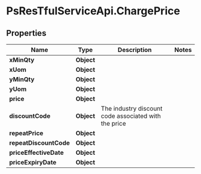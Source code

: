 # PsResTfulServiceApi.ChargePrice

## Properties
Name | Type | Description | Notes
------------ | ------------- | ------------- | -------------
**xMinQty** | **Object** |  | 
**xUom** | **Object** |  | 
**yMinQty** | **Object** |  | 
**yUom** | **Object** |  | 
**price** | **Object** |  | 
**discountCode** | **Object** | The industry discount code associated with the price | 
**repeatPrice** | **Object** |  | 
**repeatDiscountCode** | **Object** |  | 
**priceEffectiveDate** | **Object** |  | 
**priceExpiryDate** | **Object** |  | 
